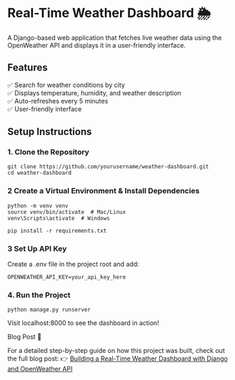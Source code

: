 # Real-Time Weather Dashboard 🌦️  

A Django-based web application that fetches live weather data using the OpenWeather API and displays it in a user-friendly interface.  

## Features  
✅ Search for weather conditions by city  
✅ Displays temperature, humidity, and weather description  
✅ Auto-refreshes every 5 minutes  
✅ User-friendly interface  

## Setup Instructions  

### 1. Clone the Repository  
```
git clone https://github.com/yourusername/weather-dashboard.git
cd weather-dashboard

```
### 2 Create a Virtual Environment & Install Dependencies
```
python -m venv venv
source venv/bin/activate  # Mac/Linux
venv\Scripts\activate  # Windows

pip install -r requirements.txt
```
### 3  Set Up API Key

Create a .env file in the project root and add:

`OPENWEATHER_API_KEY=your_api_key_here`

### 4. Run the Project

`python manage.py runserver`

Visit localhost:8000 to see the dashboard in action!

Blog Post 📖

For a detailed step-by-step guide on how this project was built, check out the full blog post:
👉 [Building a Real-Time Weather Dashboard with Django and OpenWeather API ](https://dev.to/kihuni/building-a-real-time-weather-dashboard-with-openweather-api-and-django-35c5)
